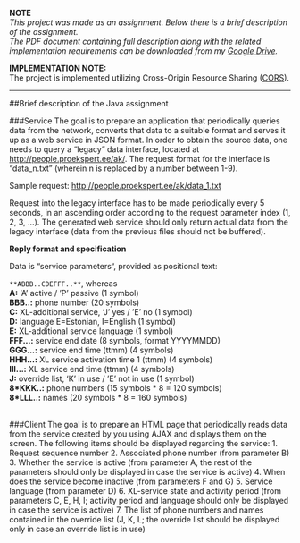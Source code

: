 **NOTE**<br />
*This project was made as an assignment. Below there is a brief description of the assignment.<br>
The PDF document containing full description along with the related implementation requirements can be downloaded from my [Google Drive](https://drive.google.com/file/d/0BxGozyk59-gGRVJRSzVqTkY0ajA/edit?usp=sharing).*

**IMPLEMENTATION NOTE:**<br>
The project is implemented utilizing Cross-Origin Resource Sharing ([CORS](http://en.wikipedia.org/wiki/Cross-origin_resource_sharing)).

----
##Brief description of the Java assignment

###Service
The goal is to prepare an application that periodically queries data from the network, converts that data to a suitable format and serves it up as a web service in JSON format. In order to obtain the source data, one needs to query a “legacy” data interface, located at http://people.proekspert.ee/ak/. The request format for the interface is “data_n.txt”
(wherein n is replaced by a number between 1-9).

Sample request: http://people.proekspert.ee/ak/data_1.txt

Request into the legacy interface has to be made periodically every 5 seconds, in an ascending order according to the request parameter index (1, 2, 3, …). The generated web service should only return actual data from the legacy interface (data from the previous files should not be buffered).

**Reply format and specification**

Data is “service parameters“, provided as positional text:

`**ABBB..CDEFFF..**`, whereas<br>
**A:** ‘A’ active / ’P’ passive (1 symbol)<br>
**BBB..:** phone number (20 symbols)<br>
**C:** XL-additional service, ‘J’ yes / ’E’ no (1 symbol)<br>
**D:** language E=Estonian, I=English (1 symbol)<br>
**E:** XL-additional service language (1 symbol)<br>
**FFF...:** service end date (8 symbols, format YYYYMMDD)<br>
**GGG...:** service end time (ttmm) (4 symbols)<br>
**HHH...:** XL service activation time 1 (ttmm) (4 symbols)<br>
**III...:** XL service end time (ttmm) (4 symbols)<br>
**J:** override list, ‘K’ in use / ’E’ not in use (1 symbol)<br>
**8\*KKK..:** phone numbers (15 symbols \* 8 = 120 symbols)<br>
**8\*LLL..:** names (20 symbols \* 8 = 160 symbols)<br />


<br />
###Client
The goal is to prepare an HTML page that periodically reads data from the service created by you using AJAX and displays them on the screen. The following items should be displayed regarding the service:
 1. Request sequence number
 2. Associated phone number (from parameter B)
 3. Whether the service is active (from parameter A, the rest of the parameters should only be displayed in case the service is active)
 4. When does the service become inactive (from parameters F and G)
 5. Service language (from parameter D)
 6. XL-service state and activity period (from parameters C, E, H, I; activity period and language should only be displayed in case the service is active)
 7. The list of phone numbers and names contained in the override list (J, K, L; the override list should be displayed only in case an override list is in use)

